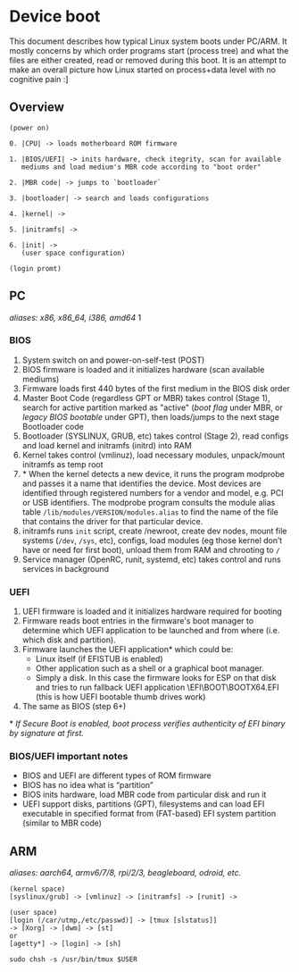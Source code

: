 # Device boot
This document describes how typical Linux system boots under PC/ARM. It mostly concerns by which order programs start (process tree) and what the files are either created, read or removed during this boot. It is an attempt to make an overall picture how Linux started on process+data level with no cognitive pain :]

## Overview
```
(power on)

0. |CPU| -> loads motherboard ROM firmware 

1. |BIOS/UEFI| -> inits hardware, check itegrity, scan for available
   mediums and load medium's MBR code according to "boot order"

2. |MBR code| -> jumps to `bootloader`

3. |bootloader| -> search and loads configurations

4. |kernel| -> 

5. |initramfs| -> 

6. |init| -> 
   (user space configuration)

(login promt)
```

## PC
*aliases: x86, x86_64, i386, amd64* 1<br>

### BIOS
1. System switch on and power-on-self-test (POST)
1. BIOS firmware is loaded and it initializes hardware (scan available mediums)
1. Firmware loads first 440 bytes of the first medium in the BIOS disk order
1. Master Boot Code (regardless GPT or MBR) takes control (Stage 1), search for active partition marked as "active" (*boot flag* under MBR, or *legacy BIOS bootable* under GPT), then loads/jumps to the next stage Bootloader code
1. Bootloader (SYSLINUX, GRUB, etc) takes control (Stage 2), read configs and load kernel and initramfs (initrd) into RAM
1. Kernel takes control (vmlinuz), load necessary modules, unpack/mount initramfs as temp root
1. \* When the kernel detects a new device, it runs the program modprobe and passes it a name that identifies the device. Most devices are identified through registered numbers for a vendor and model, e.g. PCI or USB identifiers. The modprobe program consults the module alias table `/lib/modules/VERSION/modules.alias` to find the name of the file that contains the driver for that particular device.
1. initramfs runs `init` script, create /newroot, create dev nodes, mount file systems (`/dev`, `/sys`, etc), configs, load modules (eg those kernel don’t have or need for first boot), unload them from RAM and chrooting to `/`
1. Service manager (OpenRC, runit, systemd, etc) takes control and runs services in background

### UEFI
1. UEFI firmware is loaded and it initializes hardware required for booting
1. Firmware reads boot entries in the firmware's boot manager to determine which UEFI application to be launched and from where (i.e. which disk and partition).
1. Firmware launches the UEFI application* which could be:
    * Linux itself (if EFISTUB is enabled)
    * Other application such as a shell or a graphical boot manager.
    * Simply a disk. In this case the firmware looks for ESP on that disk and tries to run fallback UEFI application \EFI\BOOT\BOOTX64.EFI (this is how UEFI bootable thumb drives work)
1. The same as BIOS (step 6+)

\* *If Secure Boot is enabled, boot process verifies authenticity of EFI binary by signature at first.*

### BIOS/UEFI important notes
* BIOS and UEFI are different types of ROM firmware
* BIOS has no idea what is “partition”
* BIOS inits hardware, load MBR code from particular disk and run it
* UEFI support disks, partitions (GPT), filesystems and can load EFI executable in specified format from (FAT-based) EFI system partition (similar to MBR code)

## ARM
*aliases: aarch64, armv6/7/8, rpi/2/3, beagleboard, odroid, etc.*

```
(kernel space)
[syslinux/grub] -> [vmlinuz] -> [initramfs] -> [runit] ->

(user space)
[login (/car/utmp,/etc/passwd)] -> [tmux [slstatus]]
-> [Xorg] -> [dwm] -> [st]
or
[agetty*] -> [login] -> [sh]

sudo chsh -s /usr/bin/tmux $USER
```
